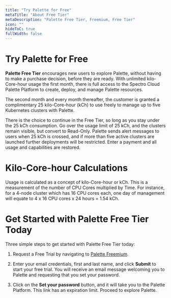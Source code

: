 ```yaml
---
title: "Try Palette for Free"
metaTitle: "About Free Tier"
metaDescription: "Palette Free Tier, Freemium, Free Tier"
icon: ""
hideToC: true
fullWidth: false
---
```


# Try Palette for Free

**Palette Free Tier** encourages new users to explore Palette, without having to make a purchase decision, before they are ready. With unlimited kilo-Core-hour usage the first month, there is full access to the Spectro Cloud Palette Platform to create, deploy, and manage Palette resources. 

The second month and every month thereafter, the customer is granted a complimentary 25 kilo-Core-hour (kCh) to use freely to manage up to five Kubernetes clusters with Palette. 

There is the choice to continue in the Free Tier, so long as you stay under the 25 kCh consumption. Go over the usage limit of 25 kCh, and the clusters remain visible, but convert to Read-Only. Palette sends alert messages to users when 25 kCh is crossed, and if more than five active clusters are launched further deployments will be restricted. Enter a payment and all usage and capabilities are restored. 

# Kilo-Core-hour Calculations

Usage is calculated as a concept of kilo-Core-hour or kCh. This is a measurement of the number of CPU Cores multiplied by Time. For instance, for a 4-node cluster which has 16 CPU cores each, one day of management will equate to 4 x 16 CPU cores x 24 hours = 1.54 kCh.

# Get Started with Palette Free Tier Today

Three simple steps to get started with Palette Free Tier today:

1. Request a Free Trial by navigating to [Palette Freemium](https://www.spectrocloud.com/free-trial/).
    

2. Enter your email credentials, first and last name, and click **Submit** to start your free trial. You will receive an email message welcoming you to Palette and requesting that you set your password. 
    

3. Click on the **Set your password** button, and it will take you to the Palette Platform. This link has an expiration limit. Proceed to explore Palette.

   
